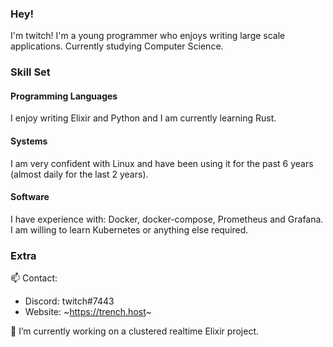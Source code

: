 ### Hey!
I'm twitch! I'm a young programmer who enjoys writing large scale applications. Currently studying Computer Science.


### Skill Set

#### Programming Languages 
I enjoy writing Elixir and Python and I am currently learning Rust.

#### Systems 
I am very confident with Linux and have been using it for the past 6 years (almost daily for the last 2 years).

#### Software
I have experience with: Docker, docker-compose, Prometheus and Grafana. I am willing to learn Kubernetes or anything else required.


### Extra 
📫 Contact:
 - Discord: twitch#7443
 - Website: ~https://trench.host~ 
 
🔭 I’m currently working on a clustered realtime Elixir project.
